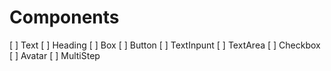 # Components

[ ] Text
[ ] Heading
[ ] Box
[ ] Button
[ ] TextInpunt
[ ] TextArea
[ ] Checkbox
[ ] Avatar
[ ] MultiStep